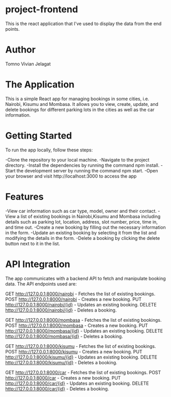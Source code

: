 # project-frontend
This is the react application that I've used to display the data from the end points.

# Author
Tomno Vivian Jelagat

# The Application
This is a simple React app for managing bookings in some cities, i.e. Nairobi, Kisumu and Mombasa. It allows you to view, create, update, and delete bookings for different parking lots in the cities as well as the car information.

# Getting Started
To run the app locally, follow these steps:

-Clone the repository to your local machine.
-Navigate to the project directory.
-Install the dependencies by running the command npm install.
-Start the development server by running the command npm start.
-Open your browser and visit http://localhost:3000 to access the app

# Features
-View car information such as car type, model, owner and their contact.
-View a list of existing bookings in Nairobi,Kisumu and Mombasa including details such as parking lot, location, address, slot number, price, time in, and time out.
-Create a new booking by filling out the necessary information in the form.
-Update an existing booking by selecting it from the list and modifying the details in the form.
-Delete a booking by clicking the delete button next to it in the list.

# API Integration
The app communicates with a backend API to fetch and manipulate booking data. The API endpoints used are:

GET http://127.0.0.1:8000/nairobi - Fetches the list of existing bookings.
POST http://127.0.0.1:8000/nairobi - Creates a new booking.
PUT http://127.0.0.1:8000/nairobi/{id} - Updates an existing booking.
DELETE http://127.0.0.1:8000/nairobi/{id} - Deletes a booking.

GET http://127.0.0.1:8000/mombasa - Fetches the list of existing bookings.
POST http://127.0.0.1:8000/mombasa - Creates a new booking.
PUT http://127.0.0.1:8000/mombasa/{id} - Updates an existing booking.
DELETE http://127.0.0.1:8000/mombasa/{id} - Deletes a booking.

GET http://127.0.0.1:8000/kisumu - Fetches the list of existing bookings.
POST http://127.0.0.1:8000/kisumu - Creates a new booking.
PUT http://127.0.0.1:8000/kisumu/{id} - Updates an existing booking.
DELETE http://127.0.0.1:8000/kisumu/{id} - Deletes a booking.

GET http://127.0.0.1:8000/car - Fetches the list of existing bookings.
POST http://127.0.0.1:8000/car - Creates a new booking.
PUT http://127.0.0.1:8000/car/{id} - Updates an existing booking.
DELETE http://127.0.0.1:8000/car/{id} - Deletes a booking.

